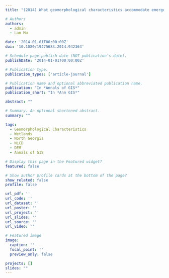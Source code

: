 ```yaml
---
title: "(2014) What geomorphological characteristics accommodate emergent herbaceous wetlands in North Georgia? - geographic knowledge discovery from the NLCD and DEM. Annals of GIS, 20(3), pp. 169-180"

# Authors
authors:
  - admin
  - Lan Mu

date: '2014-01-01T00:00:00Z'
doi: '10.1080/19475683.2014.942364'

# Schedule page publish date (NOT publication's date).
publishDate: '2014-01-01T00:00:00Z'

# Publication type.
publication_types: ['article-journal']

# Publication name and optional abbreviated publication name.
publication: "In *Annals of GIS*"
publication_short: "In *Ann GIS*"

abstract: ""

# Summary. An optional shortened abstract.
summary: ""

tags:
  - Geomorphological Characteristics
  - Wetlands
  - North Georgia
  - NLCD
  - DEM
  - Annals of GIS

# Display this page in the Featured widget?
featured: false

# Show author profile cards at the bottom of the page?
show_related: false
profile: false

url_pdf: ''
url_code: ''
url_dataset: ''
url_poster: ''
url_project: ''
url_slides: ''
url_source: ''
url_video: ''

# Featured image
image:
  caption: ''
  focal_point: ''
  preview_only: false

projects: []
slides: ""
---
```

